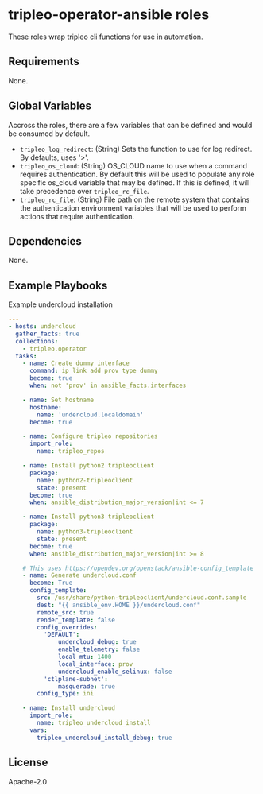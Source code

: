tripleo-operator-ansible roles
==============================

These roles wrap tripleo cli functions for use in automation.

Requirements
------------

None.

Global Variables
----------------

Accross the roles, there are a few variables that can be defined and would be
consumed by default.

* `tripleo_log_redirect`: (String) Sets the function to use for log redirect. By defaults, uses '>'.
* `tripleo_os_cloud`: (String) OS_CLOUD name to use when a command requires authentication. By default this will be used to populate any role specific os_cloud variable that may be defined. If this is defined, it will take precedence over `tripleo_rc_file`.
* `tripleo_rc_file`: (String) File path on the remote system that contains the authentication environment variables that will be used to perform actions that require authentication.

Dependencies
------------

None.

Example Playbooks
-----------------

Example undercloud installation

```yaml
---
- hosts: undercloud
  gather_facts: true
  collections:
    - tripleo.operator
  tasks:
    - name: Create dummy interface
      command: ip link add prov type dummy
      become: true
      when: not 'prov' in ansible_facts.interfaces

    - name: Set hostname
      hostname:
        name: 'undercloud.localdomain'
      become: true

    - name: Configure tripleo repositories
      import_role:
        name: tripleo_repos

    - name: Install python2 tripleoclient
      package:
        name: python2-tripleoclient
        state: present
      become: true
      when: ansible_distribution_major_version|int <= 7

    - name: Install python3 tripleoclient
      package:
        name: python3-tripleoclient
        state: present
      become: true
      when: ansible_distribution_major_version|int >= 8

    # This uses https://opendev.org/openstack/ansible-config_template
    - name: Generate undercloud.conf
      become: True
      config_template:
        src: /usr/share/python-tripleoclient/undercloud.conf.sample
        dest: "{{ ansible_env.HOME }}/undercloud.conf"
        remote_src: true
        render_template: false
        config_overrides:
          'DEFAULT':
              undercloud_debug: true
              enable_telemetry: false
              local_mtu: 1400
              local_interface: prov
              undercloud_enable_selinux: false
          'ctlplane-subnet':
              masquerade: true
        config_type: ini

    - name: Install undercloud
      import_role:
        name: tripleo_undercloud_install
      vars:
        tripleo_undercloud_install_debug: true
```

License
-------

Apache-2.0
